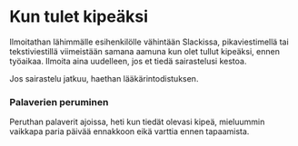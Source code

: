 # Kun tulet kipeäksi

Ilmoitathan lähimmälle esihenkilölle vähintään Slackissa, pikaviestimellä tai tekstiviestillä viimeistään samana aamuna kun olet tullut kipeäksi, ennen työaikaa. Ilmoita aina uudelleen, jos et tiedä sairastelusi kestoa.

Jos sairastelu jatkuu, haethan lääkärintodistuksen.

### Palaverien peruminen

Peruthan palaverit ajoissa, heti kun tiedät olevasi kipeä, mieluummin vaikkapa paria päivää ennakkoon eikä varttia ennen tapaamista.
